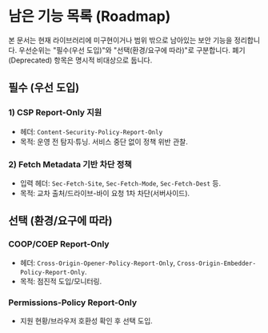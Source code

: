 # 남은 기능 목록 (Roadmap)

본 문서는 현재 라이브러리에 미구현이거나 범위 밖으로 남아있는 보안 기능을 정리합니다. 우선순위는 "필수(우선 도입)"와 "선택(환경/요구에 따라)"로 구분합니다. 폐기(Deprecated) 항목은 명시적 비대상으로 둡니다.

## 필수 (우선 도입)

### 1) CSP Report-Only 지원
- 헤더: `Content-Security-Policy-Report-Only`
- 목적: 운영 전 탐지·튜닝. 서비스 중단 없이 정책 위반 관찰.

### 2) Fetch Metadata 기반 차단 정책
- 입력 헤더: `Sec-Fetch-Site`, `Sec-Fetch-Mode`, `Sec-Fetch-Dest` 등.
- 목적: 교차 출처/드라이브-바이 요청 1차 차단(서버사이드).

## 선택 (환경/요구에 따라)

### COOP/COEP Report-Only
- 헤더: `Cross-Origin-Opener-Policy-Report-Only`, `Cross-Origin-Embedder-Policy-Report-Only`.
- 목적: 점진적 도입/모니터링.

### Permissions-Policy Report-Only
- 지원 현황/브라우저 호환성 확인 후 선택 도입.

